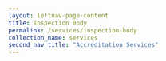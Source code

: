 ```yaml
---
layout: leftnav-page-content
title: Inspection Body
permalink: /services/inspection-body
collection_name: services
second_nav_title: "Accreditation Services"
---
```


